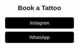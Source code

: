 

 
<!DOCTYPE html>
<html lang="en">
<head>
    <meta charset="UTF-8">
    <meta name="viewport" content="width=device-width, initial-scale=1.0">
    <title>Book a Tattoo</title>
    <style>
        body { text-align: center; font-family: Arial, sans-serif; }
        .btn { display: block; width: 200px; margin: 10px auto; padding: 10px; 
               background: black; color: white; text-decoration: none; border-radius: 5px; }
    </style>
</head>
<body>
    <h2>Book a Tattoo</h2>
    <a class="btn" href="https://instagram.com/YOUR_INSTAGRAM" target="_blank">Instagram</a>
    <a class="btn" href="https://wa.me/YOUR_PHONE_NUMBER" target="_blank">WhatsApp</a>
</body>
</html>